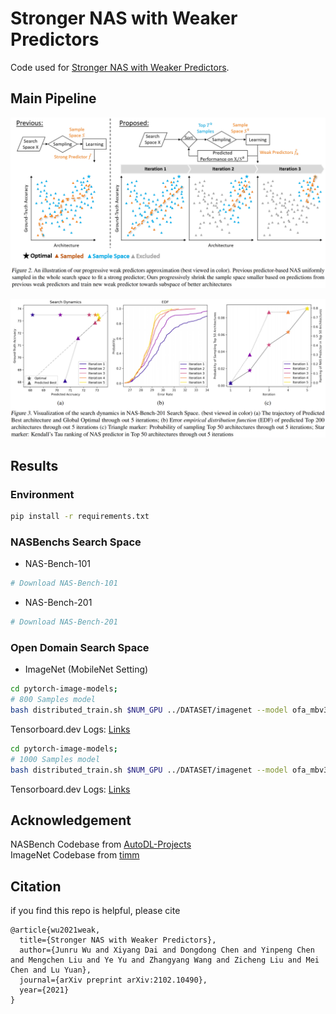# Stronger NAS with Weaker Predictors
Code used for [Stronger NAS with Weaker Predictors](https://arxiv.org/abs/2102.10490). 

## Main Pipeline
![An illustration of our Weak Predictors Pipeline](assets/process.png)


![Visualization of the Search Dynamics](assets/dynamics.png)

## Results

### Environment
```bash
pip install -r requirements.txt
```

### NASBenchs Search Space

- NAS-Bench-101
```bash
# Download NAS-Bench-101
```
- NAS-Bench-201
```bash
# Download NAS-Bench-201
```

### Open Domain Search Space

- ImageNet (MobileNet Setting)
```bash
cd pytorch-image-models;
# 800 Samples model
bash distributed_train.sh $NUM_GPU ../DATASET/imagenet --model ofa_mbv3 -b 128 --sched cosine --img-size 236 --epochs 300 --warmup-epochs 3 --decay-rate .97 --opt rmsproptf --opt-eps .001 -j 10 --warmup-lr 1e-6 --weight-decay 1e-05 --drop 0.3 --drop-path 0.0 --model-ema --model-ema-decay 0.9999 --aa rand-m9-mstd0.5 --remode pixel --reprob 0.2 --lr 1e-02 --output ../OUTPUT --experiment res_224/bs_128/cosine/lr_5e-03/wd_1e-05/epoch_300/dp_0.0 --log-interval 200
```
Tensorboard.dev Logs: [Links]() 

```bash
cd pytorch-image-models;
# 1000 Samples model
bash distributed_train.sh $NUM_GPU ../DATASET/imagenet --model ofa_mbv3 -b 128 --sched cosine --img-size 236 --epochs 600 --warmup-epochs 3 --decay-rate .97 --opt rmsproptf --opt-eps .001 -j 10 --warmup-lr 1e-6 --weight-decay 1e-05 --drop 0.3 --drop-path 0.0 --model-ema --model-ema-decay 0.9999 --aa rand-m9-mstd0.5 --remode pixel --reprob 0.2 --lr 1e-02 --output ../OUTPUT --experiment res_224/bs_128/cosine/lr_5e-03/wd_1e-05/epoch_600/dp_0.0 --log-interval 200
```
Tensorboard.dev Logs: [Links]() 

## Acknowledgement
NASBench Codebase from [AutoDL-Projects](https://github.com/D-X-Y/AutoDL-Projects)  
ImageNet Codebase from [timm](https://github.com/rwightman/pytorch-image-models)

## Citation
if you find this repo is helpful, please cite
```
@article{wu2021weak,
  title={Stronger NAS with Weaker Predictors},
  author={Junru Wu and Xiyang Dai and Dongdong Chen and Yinpeng Chen and Mengchen Liu and Ye Yu and Zhangyang Wang and Zicheng Liu and Mei Chen and Lu Yuan},
  journal={arXiv preprint arXiv:2102.10490},
  year={2021}
}
```
